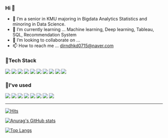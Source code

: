 ### Hi 👋 


- 👀 I’m a senior in KMU majoring in Bigdata Analytics Statistics and minoring in Data Science.
- 🌱 I’m currently learning ... Machine learning, Deep learning, Tableau, SQL, Recommendation System
- 💞️ I’m looking to collaborate on ...
- 📫 How to reach me ... dirndhkd0715@naver.com


### 💪Tech Stack

<img src="https://img.shields.io/badge/Python-3776AB?style=flat-square&logo=Python&logoColor=white"/> <img src="https://img.shields.io/badge/Pandas-150458?style=flat-square&logo=pandas&logoColor=white"/> <img src="https://img.shields.io/badge/Numpy-013243?style=flat-square&logo=NumPy&logoColor=white"/> <img src="https://img.shields.io/badge/Scikit learn-F7931E?style=flat-square&logo=scikit-learn&logoColor=white"/> <img src="https://img.shields.io/badge/tensorflow-FF6F00?style=flat-square&logo=tensorflow&logoColor=white"/> <img src="https://img.shields.io/badge/SQL-4479A1?style=flat-square&logo=MySQL&logoColor=white"/> <img src="https://img.shields.io/badge/Tableau-E97627?style=flat-square&logo=Tableau&logoColor=white"/> <img src="https://img.shields.io/badge/Java-007396?style=flat-square&logo=Java&logoColor=white"/> <img src="https://img.shields.io/badge/Qgis-589632?style=flat-square&logo=Qgis&logoColor=white"/> <img src="https://img.shields.io/badge/Excel-217346?style=flat-square&logo=Microsoft Excel&logoColor=white"/>


### 🎈I've used

<img src="https://img.shields.io/badge/Jupyter-F37626?style=flat-square&logo=Jupyter&logoColor=white"/> <img src="https://img.shields.io/badge/Google Colab-F9AB00?style=flat-square&logo=Google Colab&logoColor=white"/> <img src="https://img.shields.io/badge/VSCode-007ACC?style=flat-square&logo=Visual Studio Code&logoColor=white"/> <img src="https://img.shields.io/badge/PyCharm-000000?style=flat-square&logo=PyCharm&logoColor=white"/> <img src="https://img.shields.io/badge/Eclipse IDE-2C2255?style=flat-square&logo=Eclipse IDE&logoColor=white"/> <img src="https://img.shields.io/badge/Git-F05032?style=flat-square&logo=Git&logoColor=white"/> <img src="https://img.shields.io/badge/GitHub-181717?style=flat-square&logo=GitHub&logoColor=white"/> <img src="https://img.shields.io/badge/Slack-4A154B?style=flat-square&logo=Slack&logoColor=white"/> 


-----------------------------------------------------------------------------


[![Hits](https://hits.seeyoufarm.com/api/count/incr/badge.svg?url=https%3A%2F%2Fgithub.com%2Fmk0715%2FBigContest&count_bg=%2379C83D&title_bg=%23555555&icon=prometheus.svg&icon_color=%230317A6&title=hits&edge_flat=false)](https://hits.seeyoufarm.com)

[![Anurag's GitHub stats](https://github-readme-stats.vercel.app/api?username=mk0715&show_icons=true&theme=radical)](https://github.com/anuraghazra/github-readme-stats)

<!--
[![trophy](https://github-profile-trophy.vercel.app/?username=mk0715&row=2&column=4&margin-w=15&margin-h=15&theme=monokai)](https://github.com/ryo-ma/github-profile-trophy)
-->

[![Top Langs](https://github-readme-stats.vercel.app/api/top-langs/?username=mk0715&langs_count=10&layout=compact)](https://github.com/anuraghazra/github-readme-stats)
